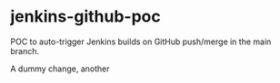 # jenkins-github-poc
POC to auto-trigger Jenkins builds on GitHub push/merge in the main branch.

A dummy change, another
